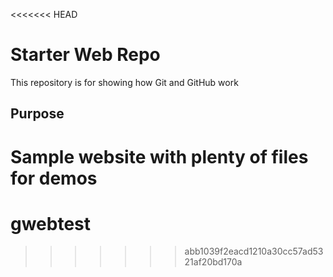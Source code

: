 <<<<<<< HEAD
# Starter Web Repo

This repository is for showing how Git and GitHub work

## Purpose

Sample website with plenty of files for demos
=======
# gwebtest
>>>>>>> abb1039f2eacd1210a30cc57ad5321af20bd170a
